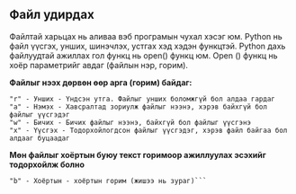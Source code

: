 ## Файл удирдах

Файлтай харьцах нь аливаа вэб програмын чухал хэсэг юм.
Python нь файл үүсгэх, унших, шинэчлэх, устгах хэд хэдэн функцтэй.
Python дахь файлуудтай ажиллах гол функц нь open() функц юм.
Open () функц нь хоёр параметрийг авдаг (файлын нэр, горим).

**Файлыг нээх дөрвөн өөр арга (горим) байдаг:**
```
"r" - Унших - Үндсэн утга. Файлыг унших боломжгүй бол алдаа гардаг
"a" - Нэмэх - Хавсралтад зориулж файлыг нээнэ, хэрэв байхгүй бол файлыг үүсгэдэг
"w" - Бичих - Бичих файлыг нээнэ, байхгүй бол файлыг үүсгэнэ
"x" - Үүсгэх - Тодорхойлогдсон файлыг үүсгэдэг, хэрэв файл байгаа бол алдааг буцаадаг
```
**Мөн файлыг хоёртын буюу текст горимоор ажиллуулах эсэхийг тодорхойлж болно**
```"t" - Текст - Үндсэн утга. Текст горим
"b" - Хоёртын - хоёртын горим (жишээ нь зураг)```
